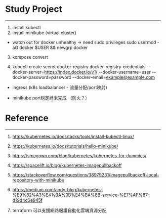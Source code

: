 # Study Project
---

1. install kubectl
2. install minikube (virtual cluster)

* watch out for docker unhealthy -> need sudo privileges
sudo usermod -aG docker $USER && newgrp docker

3. kompose convert 

4. kubectl create secret docker-registry docker-registry-credentials --docker-server=https://index.docker.io/v1/ --docker-username=user --docker-password=password --docker-email=example@example.com

- ingress (k8s loadbalancer - 流量分配/port映射)

- minikube port榜定尚未完成 （防火？）

# Reference
---
1. https://kubernetes.io/docs/tasks/tools/install-kubectl-linux/
2. https://kubernetes.io/docs/tutorials/hello-minikube/
3. https://smcgown.com/blog/kubernetes/kubernetes-for-dummies/
4. https://spacelift.io/blog/kubernetes-imagepullbackoff
5. https://stackoverflow.com/questions/38979231/imagepullbackoff-local-repository-with-minikube
6. https://medium.com/andy-blog/kubernetes-%E9%82%A3%E4%BA%9B%E4%BA%8B-service-%E7%AF%87-d19d4c6e945f

7. terraform 可以支援網路服護自動化雲端資源分配

